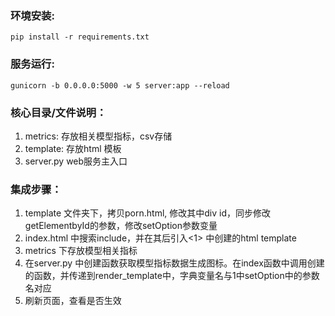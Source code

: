 ### 环境安装:

```shell
pip install -r requirements.txt
```

### 服务运行:

```shell
gunicorn -b 0.0.0.0:5000 -w 5 server:app --reload
```


### 核心目录/文件说明：
1. metrics: 存放相关模型指标，csv存储
2. template: 存放html 模板
3. server.py web服务主入口


### 集成步骤：
1. template 文件夹下，拷贝porn.html, 修改其中div id，同步修改getElementbyId的参数，修改setOption参数变量
2. index.html 中搜索include，并在其后引入<1> 中创建的html template
3. metrics 下存放模型相关指标
4. 在server.py 中创建函数获取模型指标数据生成图标。在index函数中调用创建的函数，并传递到render_template中，字典变量名与1中setOption中的参数名对应
5. 刷新页面，查看是否生效

